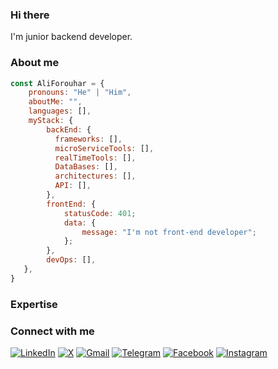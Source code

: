 ### Hi there
I'm junior backend developer.

### About me
```js
const AliForouhar = {
    pronouns: "He" | "Him",
    aboutMe: "",
    languages: [],
    myStack: {             
        backEnd: {             
          frameworks: [],                   
          microServiceTools: [],
          realTimeTools: [],
          DataBases: [],
          architectures: [],
          API: [],
        },         
        frontEnd: {         
            statusCode: 401;
            data: {
                message: "I'm not front-end developer";
            };     
        },         
        devOps: [],               
   }, 
}
```

### Expertise

### Connect with me
[![LinkedIn](https://img.shields.io/badge/LinkedIn-%230077B5.svg?logo=linkedin&logoColor=white)](https://linkedin.com/in/ali-forouhar-672733304)
[![X](https://img.shields.io/badge/X-black.svg?logo=X&logoColor=white)](https://x.com/@)
[![Gmail](https://img.shields.io/badge/Gmail-%2312100E.svg?&style=for-the-badge&logo=gmail&logoColor=white)](mailto:aliforouhaar@gmail.com)
[![Telegram](https://img.shields.io/badge/Telegram-%230077B5.svg?logo=Telegram&logoColor=white)](https://t.me/aliforouhaar)
[![Facebook](https://img.shields.io/badge/Facebook-%231877F2.svg?logo=Facebook&logoColor=white)](https://facebook.com/@aliforouhaar)
[![Instagram](https://img.shields.io/badge/Instagram-%23E4405F.svg?logo=Instagram&logoColor=white)](https://instagram.com/@aliforouhaar)
